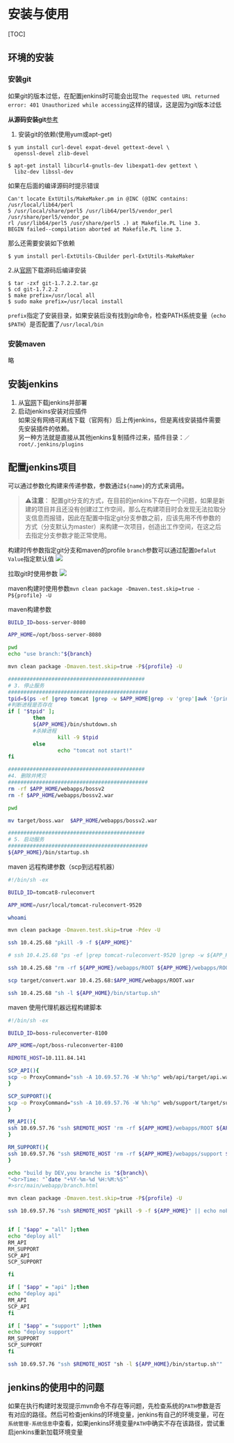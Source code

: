 # 安装与使用
[TOC]

## 环境的安装

### 安装git
如果git的版本过低，在配置jenkins时可能会出现`The requested URL returned error: 401 Unauthorized while accessing`这样的错误，这是因为git版本过低

**从源码安装git**[参考](https://git-scm.com/book/zh/v1/%E8%B5%B7%E6%AD%A5-%E5%AE%89%E8%A3%85-Git)
1. 安装git的依赖(使用yum或apt-get)

``` shell
$ yum install curl-devel expat-devel gettext-devel \
  openssl-devel zlib-devel

$ apt-get install libcurl4-gnutls-dev libexpat1-dev gettext \
  libz-dev libssl-dev
```
如果在后面的编译源码时提示错误

```
Can't locate ExtUtils/MakeMaker.pm in @INC (@INC contains: /usr/local/lib64/perl                                                                             5 /usr/local/share/perl5 /usr/lib64/perl5/vendor_perl /usr/share/perl5/vendor_pe                                                                             rl /usr/lib64/perl5 /usr/share/perl5 .) at Makefile.PL line 3.
BEGIN failed--compilation aborted at Makefile.PL line 3.
```
那么还需要安装如下依赖

``` shell
$ yum install perl-ExtUtils-CBuilder perl-ExtUtils-MakeMaker
```

2.从[官网](http://git-scm.com/download)下载源码后编译安装

``` shell
$ tar -zxf git-1.7.2.2.tar.gz
$ cd git-1.7.2.2
$ make prefix=/usr/local all
$ sudo make prefix=/usr/local install
```
`prefix`指定了安装目录，如果安装后没有找到git命令，检查PATH系统变量（`echo $PATH`）是否配置了`/usr/local/bin`

### 安装maven
略

## 安装jenkins
1. 从[官网](https://jenkins.io/download/)下载jenkins并部署
2. 启动jenkins安装对应插件  
如果没有网络可离线下载（官网有）后上传jenkins，但是离线安装插件需要先安装插件的依赖。  
另一种方法就是直接从其他jenkins复制插件过来，插件目录：`／root/.jenkins/plugins`

## 配置jenkins项目
可以通过参数化构建来传递参数，参数通过`${name}`的方式来调用。  


> ⚠️**注意**：
> 配置git分支的方式，在目前的jenkins下存在一个问题，如果是新建的项目并且还没有创建过工作空间，那么在构建项目时会发现无法拉取分支信息而报错，因此在配置中指定git分支参数之前，应该先用不传参数的方式（分支默认为master）来构建一次项目，创造出工作空间，在这之后去指定分支参数才能正常使用。


构建时传参数指定git分支和maven的profile
`branch`参数可以通过配置`Defalut Value`指定默认值
![](media/15018163685387.png)

拉取git时使用参数
![](media/15018171768033.png)

maven构建时使用参数`mvn clean package -Dmaven.test.skip=true -P${profile} -U`

maven构建参数

``` bash
BUILD_ID=boss-server-8080

APP_HOME=/opt/boss-server-8080

pwd
echo "use branch:"${branch}

mvn clean package -Dmaven.test.skip=true -P${profile} -U

############################################
# 3. 停止服务
#############################################
tpid=$(ps -ef |grep tomcat |grep -w $APP_HOME|grep -v 'grep'|awk '{print $2}')
#判断进程是否存在
if [ "$tpid" ];
        then
		${APP_HOME}/bin/shutdown.sh
		#杀掉进程
                kill -9 $tpid
        else
                echo "tomcat not start!"
fi

############################################
#4. 删除并拷贝
#############################################
rm -rf $APP_HOME/webapps/bossv2
rm -f $APP_HOME/webapps/bossv2.war

pwd

mv target/boss.war  $APP_HOME/webapps/bossv2.war

############################################
# 5. 启动服务
#############################################
${APP_HOME}/bin/startup.sh
```

maven 远程构建参数（scp到远程机器）

``` bash
#!/bin/sh -ex

BUILD_ID=tomcat8-ruleconvert

APP_HOME=/usr/local/tomcat-ruleconvert-9520

whoami

mvn clean package -Dmaven.test.skip=true -Pdev -U

ssh 10.4.25.68 "pkill -9 -f ${APP_HOME}"

# ssh 10.4.25.68 "ps -ef |grep tomcat-ruleconvert-9520 |grep -w ${APP_HOME}|grep -v 'grep'|awk '{print \$2}'|xargs kill -9 || echo noProcess"

ssh 10.4.25.68 "rm -rf ${APP_HOME}/webapps/ROOT ${APP_HOME}/webapps/ROOT.war"

scp target/convert.war 10.4.25.68:$APP_HOME/webapps/ROOT.war

ssh 10.4.25.68 "sh -l ${APP_HOME}/bin/startup.sh"
```

maven 使用代理机器远程构建脚本

``` bash
#!/bin/sh -ex

BUILD_ID=boss-ruleconverter-8100

APP_HOME=/opt/boss-ruleconverter-8100

REMOTE_HOST=10.111.84.141

SCP_API(){
scp -o ProxyCommand="ssh -A 10.69.57.76 -W %h:%p" web/api/target/api.war $REMOTE_HOST:$APP_HOME/webapps/ROOT.war
}

SCP_SUPPORT(){
scp -o ProxyCommand="ssh -A 10.69.57.76 -W %h:%p" web/support/target/support.war $REMOTE_HOST:$APP_HOME/webapps/support.war
}

RM_API(){
ssh 10.69.57.76 "ssh $REMOTE_HOST 'rm -rf ${APP_HOME}/webapps/ROOT ${APP_HOME}/webapps/ROOT.war'"
}

RM_SUPPORT(){
ssh 10.69.57.76 "ssh $REMOTE_HOST 'rm -rf ${APP_HOME}/webapps/support ${APP_HOME}/webapps/support.war'"
}

echo "build by DEV,you branche is "${branch}\
"<br>Time: "`date "+%Y-%m-%d %H:%M:%S"` 
#>src/main/webapp/branch.html

mvn clean package -Dmaven.test.skip=true -P${profile} -U

ssh 10.69.57.76 "ssh $REMOTE_HOST "pkill -9 -f ${APP_HOME}" || echo noProcess"


if [ "$app" = "all" ];then
echo "deploy all"
RM_API
RM_SUPPORT
SCP_API
SCP_SUPPORT

fi

if [ "$app" = "api" ];then
echo "deploy api"
RM_API
SCP_API
fi

if [ "$app" = "support" ];then
echo "deploy support"
RM_SUPPORT
SCP_SUPPORT
fi

ssh 10.69.57.76 "ssh $REMOTE_HOST "sh -l ${APP_HOME}/bin/startup.sh""
```

## jenkins的使用中的问题

如果在执行构建时发现提示mvn命令不存在等问题，先检查系统的`PATH`参数是否有对应的路径。然后可检查jenkins的环境变量，jenkins有自己的环境变量，可在`系统管理-系统信息`中查看，如果jenkins环境变量`PATH`中确实不存在该路径，尝试重启jenkins重新加载环境变量


